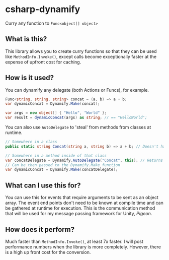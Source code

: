 # csharp-dynamify
Curry any function to `Func<object[] object>`

## What is this?
This library allows you to create curry functions so that they can be used like `MethodInfo.Invoke()`, except calls become exceptionally faster at the expense of upfront cost for caching.

## How is it used?
You can dynamify any delegate (both Actions or Funcs), for example.

```csharp
Func<string, string, string> concat = (a, b) => a + b;
var dynamicConcat = Dynamify.Make(concat);

var args = new object[] { "Hello", "World" };
var result = dynamicConcat(args) as string; // == "HelloWorld";
```

You can also use `AutoDelegate` to 'steal' from methods from classes at runtime.

```csharp
// Somewhere in a class
public static string Concat(string a, string b) => a + b; // Doesn't have to be static, does have to be public.

// Somewhere in a method inside of that class
var concatDelegate = Dynamify.AutoDelegate("Concat", this); // Returns a Delegate type, can also use MethodInfo instead of the name.
// Can be then passed to the Dynamify.Make function
var dynamicConcat = Dynamify.Make(concatDelegate);
```

## What can I use this for?
You can use this for events that require arguments to be sent as an object array. The event end points don't need to be known at compile time and can be gathered at runtime for execution. This is the communication method that will be used for my message passing framework for Unity, *Pigeon*.

## How does it perform?
Much faster than `MethodInfo.Invoke()`, at least 7x faster. I will post performance numbers when the library is more completely. However, there is a high up front cost for the conversion.
